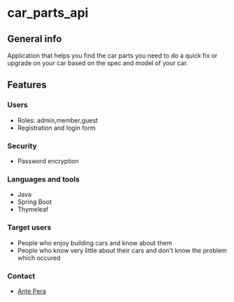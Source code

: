 # car_parts_api
    
## General info
  Application that helps you find the car parts you need to do a quick fix or upgrade on your car based on the spec and model of your car.

## Features

### Users
 * Roles: admin,member,guest
 * Registration and login form
### Security
 * Password encryption
### Languages and tools
 * Java
 * Spring Boot
 * Thymeleaf
### Target users
 * People who enjoy building cars and know about them 
 * People who know very little about their cars and don't know the problem which occured
### Contact 
 * [Ante Pera](https://github.com/AntePera)
